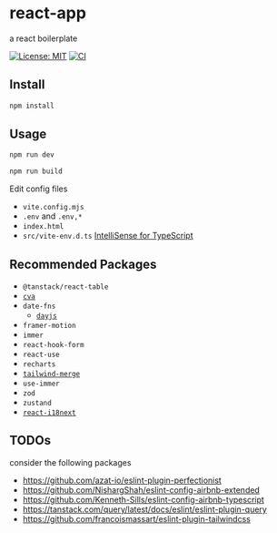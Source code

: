 # react-app

a react boilerplate

[![License: MIT](https://img.shields.io/github/license/donniean/react-app)](https://github.com/donniean/react-app/blob/master/LICENSE) [![CI](https://github.com/donniean/react-app/actions/workflows/ci.yml/badge.svg)](https://github.com/donniean/react-app/actions/workflows/ci.yml)

## Install

```sh
npm install
```

## Usage

```sh
npm run dev
```

```sh
npm run build
```

Edit config files

- `vite.config.mjs`
- `.env` and `.env,*`
- `index.html`
- `src/vite-env.d.ts` [IntelliSense for TypeScript](https://cn.vitejs.dev/guide/env-and-mode.html#intellisense)

## Recommended Packages

- `@tanstack/react-table`
- [`cva`](https://github.com/joe-bell/cva)
- `date-fns`
  - [`dayjs`](https://github.com/iamkun/dayjs)
- `framer-motion`
- `immer`
- `react-hook-form`
- `react-use`
- `recharts`
- [`tailwind-merge`](https://github.com/dcastil/tailwind-merge)
- `use-immer`
- `zod`
- `zustand`
- [`react-i18next`](https://github.com/i18next/react-i18next)

## TODOs

consider the following packages

- <https://github.com/azat-io/eslint-plugin-perfectionist>
- <https://github.com/NishargShah/eslint-config-airbnb-extended>
- <https://github.com/Kenneth-Sills/eslint-config-airbnb-typescript>
- <https://tanstack.com/query/latest/docs/eslint/eslint-plugin-query>
- <https://github.com/francoismassart/eslint-plugin-tailwindcss>

